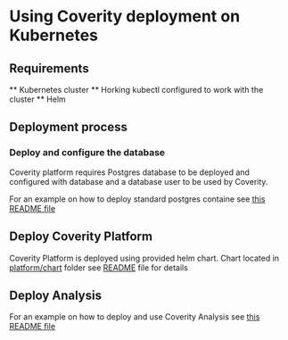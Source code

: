# Using Coverity deployment on Kubernetes

## Requirements

** Kubernetes cluster
** Horking kubectl configured to work with the cluster
** Helm

## Deployment process

### Deploy and configure the database

Coverity platform requires Postgres database to be deployed and configured with database and a database user to be used by Coverity.

For an example on how to deploy standard postgres containe see [this README file](postgres/README.md)

## Deploy Coverity Platform

Coverity Platform is deployed using provided helm chart. Chart located in [platform/chart](platform/chart) folder
see [README](platform/README.md)  file for details

## Deploy Analysis 

For an example on how to deploy and use Coverity Analysis see [this README file](analysis/README.md)
